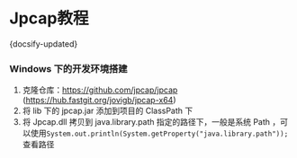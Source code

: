 #  Jpcap教程
{docsify-updated}

### Windows 下的开发环境搭建

1. 克隆仓库：https://github.com/jpcap/jpcap (https://hub.fastgit.org/jovigb/jpcap-x64)
2. 将 lib 下的 jpcap.jar 添加到项目的 ClassPath 下
3. 将 Jpcap.dll 拷贝到 java.library.path 指定的路径下，一般是系统 Path ，可以使用`System.out.println(System.getProperty("java.library.path"));` 查看路径

 